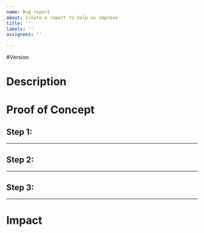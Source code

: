 ```yaml
---
name: Bug report
about: Create a report to help us improve
title: ''
labels: ''
assignees: ''

---
```


#Version

# Description


# Proof of Concept
**Step 1:** 
---

---
**Step 2:**
---

---
**Step 3:** 
---

---

# Impact
